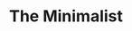 ---
title: 'The Minimalist'
category: 'Breakfast'
description: '1 egg, 1 bacon & toast'
price: 29
---